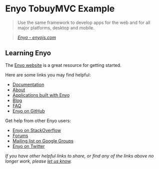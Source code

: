 # Enyo TobuyMVC Example

> Use the same framework to develop apps for the web and for all major platforms, desktop and mobile.

> _[Enyo - enyojs.com](http://enyojs.com)_


## Learning Enyo

The [Enyo website](http://enyojs.com) is a great resource for getting started.

Here are some links you may find helpful:

* [Documentation](http://enyojs.com/docs)
* [About](http://enyojs.com/about)
* [Applications built with Enyo](http://enyojs.com/showcase)
* [Blog](http://blog.enyojs.com)
* [FAQ](http://enyojs.com/about/faq)
* [Enyo on GitHub](https://github.com/enyojs)

Get help from other Enyo users:

* [Enyo on StackOverflow](http://stackoverflow.com/questions/tagged/enyo)
* [Forums](http://forums.enyojs.com)
* [Mailing list on Google Groups](https://groups.google.com/forum/#!forum/enyo-development)
* [Enyo on Twitter](http://twitter.com/enyojs)

_If you have other helpful links to share, or find any of the links above no longer work, please [let us know](https://github.com/tastejs/tobuymvc/issues)._

